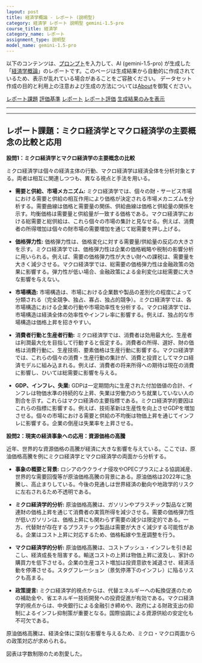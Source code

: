 ```yaml
---
layout: post
title: 経済学概論 - レポート (説明型)
category: 経済学 レポート 説明型 gemini-1.5-pro
course_title: 経済学
category_name: レポート
assignment_type: 説明型
model_name: gemini-1.5-pro
---
```


以下のコンテンツは、[プロンプト](http://127.0.0.1:8000/generated/経済学/gemini-1.5-pro/prompt_レポート-説明型.md)を入力して、AI (gemini-1.5-pro) が生成した「[経済学概論](/contents/経済学/)」のレポートです。このページは生成結果から自動的に作成されているため、表示が乱れている場合があることをご容赦ください。
データセット作成の目的と利用上の注意および生成の方法については[About](/About)を御覧ください。

[レポート課題](../レポート課題-説明型)
[評価基準](../評価基準-説明型)
[レポート](../レポート-説明型)
[レポート評価](../レポート評価-説明型)
[生成結果のみを表示](http://127.0.0.1:8000/generated/経済学/gemini-1.5-pro/レポート-説明型.md)
  

***
***
  
## レポート課題：ミクロ経済学とマクロ経済学の主要概念の比較と応用

**設問1：ミクロ経済学とマクロ経済学の主要概念の比較**

ミクロ経済学は個々の経済主体の行動、マクロ経済学は経済全体を分析対象とする。両者は相互に関連しつつも、異なる視点と手法を用いる。

* **需要と供給、市場メカニズム:** ミクロ経済学では、個々の財・サービス市場における需要と供給の相互作用により価格が決定される市場メカニズムを分析する。需要曲線は価格と需要量の関係、供給曲線は価格と供給量の関係を示す。均衡価格は需要量と供給量が一致する価格である。マクロ経済学における総需要と総供給は、これら個々の市場の集計と見なせる。例えば、消費者の所得増加は個々の財市場の需要増加を通じて総需要を押し上げる。

* **価格弾力性:** 価格弾力性は、価格変化に対する需要量/供給量の反応の大きさを示す。ミクロ経済学では、価格弾力性は企業の価格戦略や税制の影響分析に用いられる。例えば、需要の価格弾力性が大きい財への課税は、需要量を大きく減少させる。マクロ経済学では、総需要の価格弾力性は金融政策の効果に影響する。弾力性が低い場合、金融政策による金利変化は総需要に大きな影響を与えない。

* **市場構造:** 市場構造は、市場における企業数や製品の差別化の程度によって分類される（完全競争、独占、寡占、独占的競争）。ミクロ経済学では、各市場構造における企業の行動や市場効率性を分析する。マクロ経済学では、市場構造は経済全体の効率性やインフレ率に影響する。例えば、独占的な市場構造は価格上昇を招きやすい。

* **消費者行動と生産者行動:** ミクロ経済学では、消費者は効用最大化、生産者は利潤最大化を目指して行動すると仮定する。消費者の所得、選好、財の価格は消費行動に、生産技術、要素価格は生産行動に影響する。マクロ経済学では、これらの個々の消費・生産行動の集計が、消費と投資としてマクロ経済モデルに組み込まれる。例えば、消費者の将来所得への期待は現在の消費に影響し、ひいては総需要に影響を与える。

* **GDP、インフレ、失業:** GDPは一定期間内に生産された付加価値の合計、インフレは物価水準の持続的な上昇、失業は労働力のうち就業していない人の割合を示す。これらはマクロ経済の主要指標である。ミクロ経済学的要因はこれらの指標に影響する。例えば、技術革新は生産性を向上させGDPを増加させる。個々の市場における需要と供給の不均衡は物価上昇を通じてインフレに影響する。企業の倒産は失業率を上昇させる。


**設問2：現実の経済事象への応用：資源価格の高騰**

近年、世界的な資源価格の高騰が経済に大きな影響を与えている。ここでは、原油価格高騰を例にミクロ経済学とマクロ経済学の両面から分析する。

* **事象の概要と背景:** ロシアのウクライナ侵攻やOPECプラスによる協調減産、世界的な需要回復等が原油価格高騰の背景にある。原油価格は2022年に急騰し、高止まりしている。今後の見通しは世界経済の動向や地政学的リスクに左右されるため不透明である。

* **ミクロ経済学的分析:** 原油価格高騰は、ガソリンやプラスチック製品など関連財の価格上昇を通じて消費者の実質所得を減少させる。需要の価格弾力性が低いガソリンは、価格上昇にも関わらず需要の減少は限定的である。一方、代替財が存在するプラスチック製品は需要が大きく減少する可能性がある。企業はコスト上昇に対応するため、価格転嫁や生産調整を行う。

* **マクロ経済学的分析:** 原油価格高騰は、コストプッシュ・インフレを引き起こし、経済成長を阻害する。輸送コストの上昇は物価上昇に波及し、家計の購買力を低下させる。企業の生産コスト増加は投資意欲を減退させ、経済活動を停滞させる。スタグフレーション（景気停滞下のインフレ）に陥るリスクも高まる。

* **政策提言:** ミクロ経済学的視点からは、代替エネルギーへの転換促進のための補助金や、省エネルギー技術開発への投資促進が有効である。マクロ経済学的視点からは、中央銀行による金融引き締めや、政府による財政支出の抑制によるインフレ抑制策が重要となる。国際協調による資源供給の安定化も不可欠である。

原油価格高騰は、経済全体に深刻な影響を与えるため、ミクロ・マクロ両面からの政策対応が求められる。


図表は字数制限のため割愛した。
